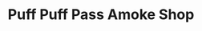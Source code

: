 ---
title: "Puff Puff Pass Amoke Shop"
url: /dundalk/puff-puff-pass-amoke-shop/
shop: e-cigarette
---